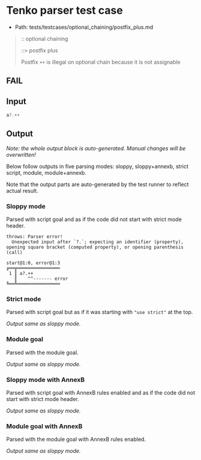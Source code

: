 # Tenko parser test case

- Path: tests/testcases/optional_chaining/postfix_plus.md

> :: optional chaining
>
> ::> postfix plus
>
> Postfix `++` is illegal on optional chain because it is not assignable

## FAIL

## Input

`````js
a?.++
`````

## Output

_Note: the whole output block is auto-generated. Manual changes will be overwritten!_

Below follow outputs in five parsing modes: sloppy, sloppy+annexb, strict script, module, module+annexb.

Note that the output parts are auto-generated by the test runner to reflect actual result.

### Sloppy mode

Parsed with script goal and as if the code did not start with strict mode header.

`````
throws: Parser error!
  Unexpected input after `?.`; expecting an identifier (property), opening square bracket (computed property), or opening parenthesis (call)

start@1:0, error@1:3
╔══╦════════════════
 1 ║ a?.++
   ║    ^^------- error
╚══╩════════════════

`````

### Strict mode

Parsed with script goal but as if it was starting with `"use strict"` at the top.

_Output same as sloppy mode._

### Module goal

Parsed with the module goal.

_Output same as sloppy mode._

### Sloppy mode with AnnexB

Parsed with script goal with AnnexB rules enabled and as if the code did not start with strict mode header.

_Output same as sloppy mode._

### Module goal with AnnexB

Parsed with the module goal with AnnexB rules enabled.

_Output same as sloppy mode._
